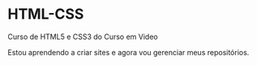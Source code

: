 # HTML-CSS
 Curso de HTML5 e CSS3 do Curso em Video

Estou aprendendo a criar sites e agora vou gerenciar meus repositórios.
